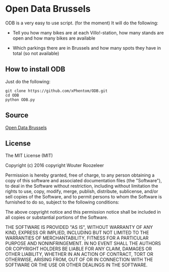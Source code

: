 # Open Data Brussels

ODB is a very easy to use script. (for the moment) It will do the following:

* Tell you how many bikes are at each Villo!-station, how many stands are open and how many bikes are available

* Which parkings there are in Brussels and how many spots they have in total (so not available)

## How to install ODB

Just do the following:
```
git clone https://github.com/xPhentom/ODB.git
cd ODB
python ODB.py
```

## Source

[Open Data Brussels](https://bruxellesdata.opendatasoft.com/page/home/)

## License

The MIT License (MIT)

Copyright (c) 2016 copyright Wouter Roozeleer

Permission is hereby granted, free of charge, to any person obtaining a copy of this software and associated documentation files (the "Software"), to deal in the Software without restriction, including without limitation the rights to use, copy, modify, merge, publish, distribute, sublicense, and/or sell copies of the Software, and to permit persons to whom the Software is furnished to do so, subject to the following conditions:

The above copyright notice and this permission notice shall be included in all copies or substantial portions of the Software.

THE SOFTWARE IS PROVIDED "AS IS", WITHOUT WARRANTY OF ANY KIND, EXPRESS OR IMPLIED, INCLUDING BUT NOT LIMITED TO THE WARRANTIES OF MERCHANTABILITY, FITNESS FOR A PARTICULAR PURPOSE AND NONINFRINGEMENT. IN NO EVENT SHALL THE AUTHORS OR COPYRIGHT HOLDERS BE LIABLE FOR ANY CLAIM, DAMAGES OR OTHER LIABILITY, WHETHER IN AN ACTION OF CONTRACT, TORT OR OTHERWISE, ARISING FROM, OUT OF OR IN CONNECTION WITH THE SOFTWARE OR THE USE OR OTHER DEALINGS IN THE SOFTWARE.
